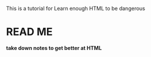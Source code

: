 This is a tutorial for Learn enough HTML to be dangerous
<h1> READ ME </h1>
<strong> take down notes to get better at HTML </strong>
